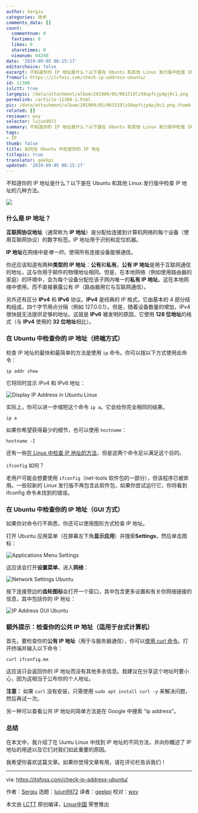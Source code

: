 ```yaml
---
author: Sergiu
categories: 技术
comments_data: []
count:
  commentnum: 0
  favtimes: 0
  likes: 0
  sharetimes: 0
  viewnum: 64240
date: '2019-09-05 06:15:17'
editorchoice: false
excerpt: 不知道你的 IP 地址是什么？以下是在 Ubuntu 和其他 Linux 发行版中检查 IP 地址的几种方法。
fromurl: https://itsfoss.com/check-ip-address-ubuntu/
id: 11308
islctt: true
largepic: /data/attachment/album/201909/05/061519lz58opfcjp4pj0c1.png
permalink: /article-11308-1.html
pic: /data/attachment/album/201909/05/061519lz58opfcjp4pj0c1.png.thumb.jpg
related: []
reviewer: wxy
selector: lujun9972
summary: 不知道你的 IP 地址是什么？以下是在 Ubuntu 和其他 Linux 发行版中检查 IP 地址的几种方法。
tags:
- IP
thumb: false
title: 如何在 Ubuntu 中检查你的 IP 地址
titlepic: true
translator: geekpi
updated: '2019-09-05 06:15:17'
---
```


不知道你的 IP 地址是什么？以下是在 Ubuntu 和其他 Linux 发行版中检查 IP 地址的几种方法。


![](/data/attachment/album/201909/05/061519lz58opfcjp4pj0c1.png)


### 什么是 IP 地址？


**互联网协议地址**（通常称为 **IP 地址**）是分配给连接到计算机网络的每个设备（使用互联网协议）的数字标签。IP 地址用于识别和定位机器。


**IP 地址**在网络中是*唯一的*，使得所有连接设备能够通信。


你还应该知道有两种**类型的 IP 地址**：**公有**和**私有**。**公有 IP 地址**是用于互联网通信的地址，这与你用于邮件的物理地址相同。但是，在本地网络（例如使用路由器的家庭）的环境中，会为每个设备分配在该子网内唯一的**私有 IP 地址**。这在本地网络中使用，而不直接暴露公有 IP（路由器用它与互联网通信）。


另外还有区分 **IPv4** 和 **IPv6** 协议。**IPv4** 是经典的 IP 格式，它由基本的 4 部分结构组成，四个字节用点分隔（例如 127.0.0.1）。但是，随着设备数量的增加，IPv4 很快就无法提供足够的地址。这就是 **IPv6** 被发明的原因，它使用 **128 位地址**的格式（与 **IPv4** 使用的 **32 位地址**相比）。


### 在 Ubuntu 中检查你的 IP 地址（终端方式）


检查 IP 地址的最快和最简单的方法是使用 `ip` 命令。你可以按以下方式使用此命令：



```
ip addr show
```

它将同时显示 IPv4 和 IPv6 地址：


![Display IP Address in Ubuntu Linux](/data/attachment/album/201909/05/061520f07p0z95qz4rxpi5.png)


实际上，你可以进一步缩短这个命令 `ip a`。它会给你完全相同的结果。



```
ip a
```

如果你希望获得最少的细节，也可以使用 `hostname`：



```
hostname -I
```

还有一些[在 Linux 中检查 IP 地址的方法](https://linuxhandbook.com/find-ip-address/)，但是这两个命令足以满足这个目的。


`ifconfig` 如何？


老用户可能会想要使用 `ifconfig`（net-tools 软件包的一部分），但该程序已被弃用。一些较新的 Linux 发行版不再包含此软件包，如果你尝试运行它，你将看到 ifconfig 命令未找到的错误。


### 在 Ubuntu 中检查你的 IP 地址（GUI 方式）


如果你对命令行不熟悉，你还可以使用图形方式检查 IP 地址。


打开 Ubuntu 应用菜单（在屏幕左下角**显示应用**）并搜索**Settings**，然后单击图标：


![Applications Menu Settings](/data/attachment/album/201909/05/061521sx6mepmlolrm66px.jpg)


这应该会打开**设置菜单**。进入**网络**：


![Network Settings Ubuntu](/data/attachment/album/201909/05/061522artoiggzfrbr2oyi.jpg)


按下连接旁边的**齿轮图标**会打开一个窗口，其中包含更多设置和有关你网络链接的信息，其中包括你的 IP 地址：


![IP Address GUI Ubuntu](/data/attachment/album/201909/05/061523cb0wm44bmop313we.png)


### 额外提示：检查你的公共 IP 地址（适用于台式计算机）


首先，要检查你的**公有 IP 地址**（用于与服务器通信），你可以[使用 curl 命令](https://linuxhandbook.com/curl-command-examples/)。打开终端并输入以下命令：



```
curl ifconfig.me
```

这应该只会返回你的 IP 地址而没有其他多余信息。我建议在分享这个地址时要小心，因为这相当于公布你的个人地址。


**注意：** 如果 `curl` 没有安装，只需使用 `sudo apt install curl -y` 来解决问题，然后再试一次。


另一种可以查看公共 IP 地址的简单方法是在 Google 中搜索 “ip address”。


### 总结


在本文中，我介绍了在 Uuntu Linux 中找到 IP 地址的不同方法，并向你概述了 IP 地址的用途以及它们对我们如此重要的原因。


我希望你喜欢这篇文章。如果你觉得文章有用，请在评论栏告诉我们！




---


via: <https://itsfoss.com/check-ip-address-ubuntu/>


作者：[Sergiu](https://itsfoss.com/author/sergiu/) 选题：[lujun9972](https://github.com/lujun9972) 译者：[geekpi](https://github.com/geekpi) 校对：[wxy](https://github.com/wxy)


本文由 [LCTT](https://github.com/LCTT/TranslateProject) 原创编译，[Linux中国](https://linux.cn/) 荣誉推出